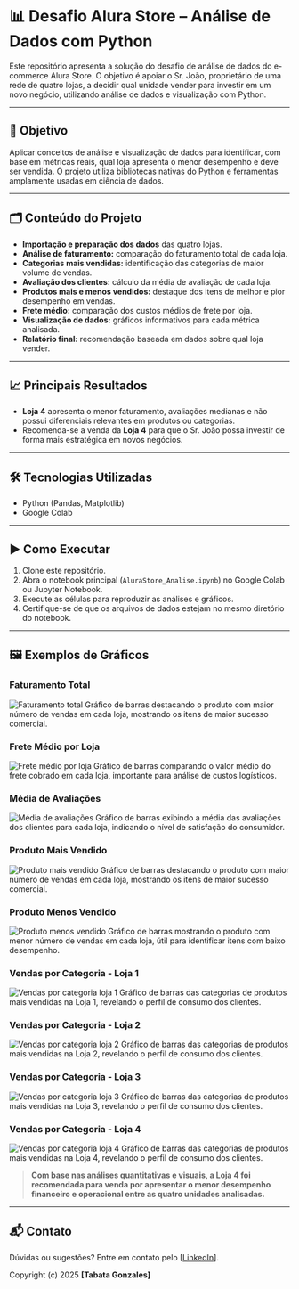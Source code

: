 # 📊 Desafio Alura Store – Análise de Dados com Python

Este repositório apresenta a solução do desafio de análise de dados do e-commerce Alura Store. O objetivo é apoiar o Sr. João, proprietário de uma rede de quatro lojas, a decidir qual unidade vender para investir em um novo negócio, utilizando análise de dados e visualização com Python.

---

## 🚀 Objetivo

Aplicar conceitos de análise e visualização de dados para identificar, com base em métricas reais, qual loja apresenta o menor desempenho e deve ser vendida. O projeto utiliza bibliotecas nativas do Python e ferramentas amplamente usadas em ciência de dados.

---

## 🗂️ Conteúdo do Projeto

- **Importação e preparação dos dados** das quatro lojas.
- **Análise de faturamento:** comparação do faturamento total de cada loja.
- **Categorias mais vendidas:** identificação das categorias de maior volume de vendas.
- **Avaliação dos clientes:** cálculo da média de avaliação de cada loja.
- **Produtos mais e menos vendidos:** destaque dos itens de melhor e pior desempenho em vendas.
- **Frete médio:** comparação dos custos médios de frete por loja.
- **Visualização de dados:** gráficos informativos para cada métrica analisada.
- **Relatório final:** recomendação baseada em dados sobre qual loja vender.

---

## 📈 Principais Resultados

- **Loja 4** apresenta o menor faturamento, avaliações medianas e não possui diferenciais relevantes em produtos ou categorias.
- Recomenda-se a venda da **Loja 4** para que o Sr. João possa investir de forma mais estratégica em novos negócios.

---

## 🛠️ Tecnologias Utilizadas

- Python (Pandas, Matplotlib)
- Google Colab

---

## ▶️ Como Executar

1. Clone este repositório.
2. Abra o notebook principal (`AluraStore_Analise.ipynb`) no Google Colab ou Jupyter Notebook.
3. Execute as células para reproduzir as análises e gráficos.
4. Certifique-se de que os arquivos de dados estejam no mesmo diretório do notebook.

---

## 🖼️ Exemplos de Gráficos

### Faturamento Total
![Faturamento total](imagens/faturamento_total.png)
Gráfico de barras destacando o produto com maior número de vendas em cada loja, mostrando os itens de maior sucesso comercial.

### Frete Médio por Loja
![Frete médio por loja](imagens/frete_medio_por_loja.png)
Gráfico de barras comparando o valor médio do frete cobrado em cada loja, importante para análise de custos logísticos.

### Média de Avaliações
![Média de avaliações](imagens/media_de_avaliacoes.png)
Gráfico de barras exibindo a média das avaliações dos clientes para cada loja, indicando o nível de satisfação do consumidor.

### Produto Mais Vendido
![Produto mais vendido](imagens/produto_mais_vendido.png)
Gráfico de barras destacando o produto com maior número de vendas em cada loja, mostrando os itens de maior sucesso comercial.

### Produto Menos Vendido
![Produto menos vendido](imagens/produto_menos_vendido.png)
Gráfico de barras mostrando o produto com menor número de vendas em cada loja, útil para identificar itens com baixo desempenho.

### Vendas por Categoria - Loja 1
![Vendas por categoria loja 1](imagens/vendas_por_categoria_loja_1.png)
Gráfico de barras das categorias de produtos mais vendidas na Loja 1, revelando o perfil de consumo dos clientes.

### Vendas por Categoria - Loja 2
![Vendas por categoria loja 2](imagens/vendas_por_categoria_loja_2.png)
Gráfico de barras das categorias de produtos mais vendidas na Loja 2, revelando o perfil de consumo dos clientes.

### Vendas por Categoria - Loja 3
![Vendas por categoria loja 3](imagens/vendas_por_categoria_loja_3.png)
Gráfico de barras das categorias de produtos mais vendidas na Loja 3, revelando o perfil de consumo dos clientes.

### Vendas por Categoria - Loja 4
![Vendas por categoria loja 4](imagens/vendas_por_categoria_loja_4.png)
Gráfico de barras das categorias de produtos mais vendidas na Loja 4, revelando o perfil de consumo dos clientes.

> **Com base nas análises quantitativas e visuais, a Loja 4 foi recomendada para venda por apresentar o menor desempenho financeiro e operacional entre as quatro unidades analisadas.**

---

## 📬 Contato

Dúvidas ou sugestões? Entre em contato pelo [[LinkedIn](https://www.linkedin.com/in/tabatagonzales/)].

Copyright (c) 2025 **[Tabata Gonzales]**

